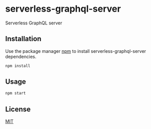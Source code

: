 # serverless-graphql-server

Serverless GraphQL server

## Installation

Use the package manager [npm](https://www.npmjs.com/get-npm) to install serverless-graphql-server dependencies.

```bash
npm install
```

## Usage

```bash
npm start
```

## License
[MIT](https://choosealicense.com/licenses/mit/)